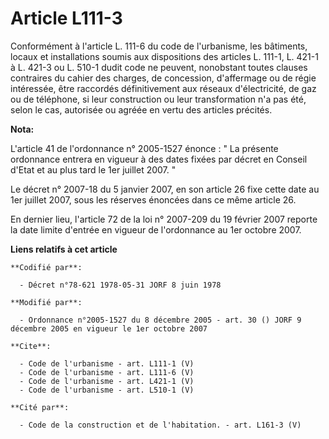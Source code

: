 # Article L111-3

Conformément à l'article L. 111-6 du code de l'urbanisme, les bâtiments, locaux et installations soumis aux dispositions des
articles L. 111-1, 
L. 421-1 à L. 421-3 ou L. 510-1 dudit code ne peuvent, nonobstant toutes clauses contraires du cahier des charges, de
concession, d'affermage ou de régie intéressée, être raccordés définitivement aux réseaux d'électricité, de gaz ou de
téléphone, si leur construction ou leur transformation n'a pas été, selon le cas, autorisée ou agréée en vertu des articles
précités.

**Nota:**

L'article 41 de l'ordonnance n° 2005-1527 énonce : " La présente ordonnance entrera en vigueur à des dates fixées par décret
en Conseil d'Etat et au plus tard le 1er juillet 2007. " 

Le décret n° 2007-18 du 5 janvier 2007, en son article 26 fixe cette date au 1er juillet 2007, sous les réserves énoncées
dans ce même article 26. 

En dernier lieu, l'article 72 de la loi n° 2007-209 du 19 février 2007 reporte la date limite d'entrée en vigueur de
l'ordonnance au 1er octobre 2007.

**Liens relatifs à cet article**

	**Codifié par**:

	  - Décret n°78-621 1978-05-31 JORF 8 juin 1978

	**Modifié par**:

	  - Ordonnance n°2005-1527 du 8 décembre 2005 - art. 30 () JORF 9 décembre 2005 en vigueur le 1er octobre 2007

	**Cite**:

	  - Code de l'urbanisme - art. L111-1 (V)
	  - Code de l'urbanisme - art. L111-6 (V)
	  - Code de l'urbanisme - art. L421-1 (V)
	  - Code de l'urbanisme - art. L510-1 (V)

	**Cité par**:

	  - Code de la construction et de l'habitation. - art. L161-3 (V)
